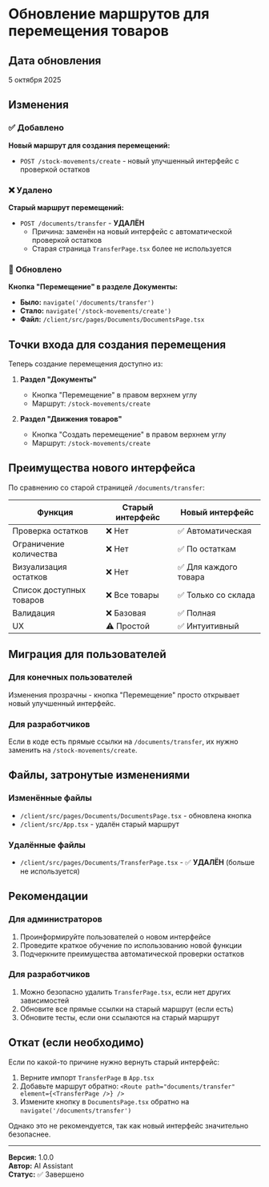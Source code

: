 # Обновление маршрутов для перемещения товаров

## Дата обновления
5 октября 2025

## Изменения

### ✅ Добавлено

**Новый маршрут для создания перемещений:**
- `POST /stock-movements/create` - новый улучшенный интерфейс с проверкой остатков

### ❌ Удалено

**Старый маршрут перемещений:**
- `POST /documents/transfer` - **УДАЛЁН**
  - Причина: заменён на новый интерфейс с автоматической проверкой остатков
  - Старая страница `TransferPage.tsx` более не используется

### 🔄 Обновлено

**Кнопка "Перемещение" в разделе Документы:**
- **Было:** `navigate('/documents/transfer')`
- **Стало:** `navigate('/stock-movements/create')`
- **Файл:** `/client/src/pages/Documents/DocumentsPage.tsx`

## Точки входа для создания перемещения

Теперь создание перемещения доступно из:

1. **Раздел "Документы"**
   - Кнопка "Перемещение" в правом верхнем углу
   - Маршрут: `/stock-movements/create`

2. **Раздел "Движения товаров"**
   - Кнопка "Создать перемещение" в правом верхнем углу
   - Маршрут: `/stock-movements/create`

## Преимущества нового интерфейса

По сравнению со старой страницей `/documents/transfer`:

| Функция | Старый интерфейс | Новый интерфейс |
|---------|------------------|-----------------|
| Проверка остатков | ❌ Нет | ✅ Автоматическая |
| Ограничение количества | ❌ Нет | ✅ По остаткам |
| Визуализация остатков | ❌ Нет | ✅ Для каждого товара |
| Список доступных товаров | ❌ Все товары | ✅ Только со склада |
| Валидация | ❌ Базовая | ✅ Полная |
| UX | ⚠️ Простой | ✅ Интуитивный |

## Миграция для пользователей

### Для конечных пользователей
Изменения прозрачны - кнопка "Перемещение" просто открывает новый улучшенный интерфейс.

### Для разработчиков
Если в коде есть прямые ссылки на `/documents/transfer`, их нужно заменить на `/stock-movements/create`.

## Файлы, затронутые изменениями

### Изменённые файлы
- `/client/src/pages/Documents/DocumentsPage.tsx` - обновлена кнопка
- `/client/src/App.tsx` - удалён старый маршрут

### Удалённые файлы
- `/client/src/pages/Documents/TransferPage.tsx` - ✅ **УДАЛЁН** (больше не используется)

## Рекомендации

### Для администраторов
1. Проинформируйте пользователей о новом интерфейсе
2. Проведите краткое обучение по использованию новой функции
3. Подчеркните преимущества автоматической проверки остатков

### Для разработчиков
1. Можно безопасно удалить `TransferPage.tsx`, если нет других зависимостей
2. Обновите все прямые ссылки на старый маршрут (если есть)
3. Обновите тесты, если они ссылаются на старый маршрут

## Откат (если необходимо)

Если по какой-то причине нужно вернуть старый интерфейс:

1. Верните импорт `TransferPage` в `App.tsx`
2. Добавьте маршрут обратно: `<Route path="documents/transfer" element={<TransferPage />} />`
3. Измените кнопку в `DocumentsPage.tsx` обратно на `navigate('/documents/transfer')`

Однако это не рекомендуется, так как новый интерфейс значительно безопаснее.

---

**Версия:** 1.0.0  
**Автор:** AI Assistant  
**Статус:** ✅ Завершено
